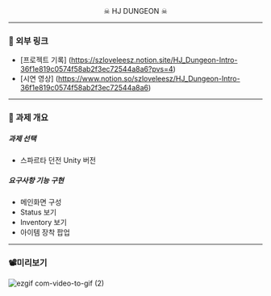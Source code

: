 

<div align="center">
  ☠ HJ DUNGEON ☠
</div>


-----
### 🔗 외부 링크
- [프로젝트 기록] (https://szloveleesz.notion.site/HJ_Dungeon-Intro-36f1e819c0574f58ab2f3ec72544a8a6?pvs=4)
- [시연 영상] (https://www.notion.so/szloveleesz/HJ_Dungeon-Intro-36f1e819c0574f58ab2f3ec72544a8a6)
-----
### 📜 과제 개요


##### 과제 선택
- 스파르타 던전 Unity 버전

##### 요구사항 기능 구현
- 메인화면 구성
- Status 보기
- Inventory 보기
- 아이템 장착 팝업
-----
### 📽미리보기
![ezgif com-video-to-gif (2)](https://github.com/szlovelee/HJ_Dungeon/assets/77392694/6a4ec9c4-7961-402b-8f75-acb390713e1b)


